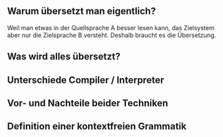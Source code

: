 ## Warum übersetzt man eigentlich?
Weil man etwas in der Quellsprache A besser lesen kann, das Zielsystem aber nur die Zielsprache B versteht. Deshalb braucht es die Übersetzung.

## Was wird alles übersetzt?

## Unterschiede Compiler / Interpreter

## Vor- und Nachteile beider Techniken

## Definition einer kontextfreien Grammatik